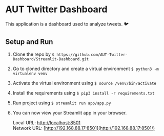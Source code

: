 # AUT Twitter Dashboard

This application is a dashboard used to analyze tweets. 🐦

## Setup and Run

1. Clone the repo by `$ https://github.com/AUT-Twitter-Dashboard/Streamlit-Dashboard.git`

2. Go to cloned directory and create a virtual environment `$ python3 -m virtualenv venv`

3. Activate the virtual environment using `$ source /venv/bin/activate`

4. Install the requirements using `$ pip3 install -r requirements.txt`

5. Run project using `$ streamlit run app/app.py`

6. You can now view your Streamlit app in your browser.

   Local URL: [http://localhost:8501](http://localhost:8501/)<br>Network URL: [http://192.168.88.17:8501](http://192.168.88.17:8501/)